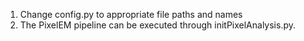 1. Change config.py to appropriate file paths and names
2. The PixelEM pipeline can be executed through initPixelAnalysis.py. 